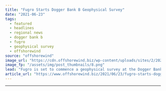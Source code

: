 ```yaml
---
title: "Fugro Starts Dogger Bank B Geophysical Survey"
date: "2021-06-23"
tags: 
  - featured
  - headlines
  - regional news
  - dogger bank b
  - fugro
  - geophysical survey
  - offshorewind
source: "offshorewind"
image_url: "https://cdn.offshorewind.biz/wp-content/uploads/sites/2/2021/06/23111516/Fugro-starts-Dogger-Bank-B-geophysical-surveys.png"
image_fp: "/assets/img/post_thumbnails/8.png"
lead: "Fugro is set to commence a geophysical survey at the Dogger Bank B offshore"
article_url: "https://www.offshorewind.biz/2021/06/23/fugro-starts-dogger-bank-b-geophysical-survey/"
---
```


---
